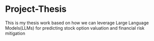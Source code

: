 # Project-Thesis
This is my thesis work based on how we can leverage Large Language Models(LLMs) for predicting stock option valuation and financial risk mitigation
